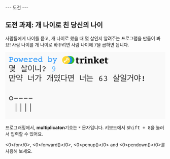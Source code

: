 \--- 도전 \---

## 도전 과제: 개 나이로 친 당신의 나이

사람들에게 나이를 묻고, 개 나이로 했을 때 몇 살인지 알려주는 프로그램을 만들어 봐요! 사람 나이를 개 나이로 바꾸려면 사람 나이에 7을 곱하면 됩니다.

![screenshot](images/me-dog-years.png)

프로그래밍에서, **multiplicaton**기호는 `*` 문자입니다. 키보드에서 <kbd>Shift + 8</kbd>을 눌러서 입력할 수 있어요.

<0>for</0>, <0>forward()</0>, <0>penup()</0> and <0>pendown()</0>를 사용해 보세요.